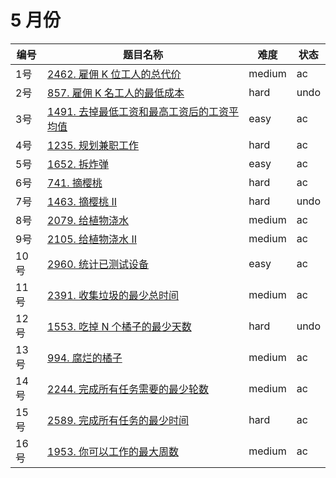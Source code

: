 # 5 月份

**编号**|**题目名称**|**难度**|**状态**
--------|------------|--------|--------
1号|[2462. 雇佣 K 位工人的总代价](./第1题%202462.%20雇佣%20K%20位工人的总代价)|medium|ac
2号|[857. 雇佣 K 名工人的最低成本](./第2题%20857.%20雇佣%20K%20名工人的最低成本)|hard|undo
3号|[1491. 去掉最低工资和最高工资后的工资平均值](./第3题%201491.%20去掉最低工资和最高工资后的工资平均值)|easy|ac
4号|[1235. 规划兼职工作](./第4题%201235.%20规划兼职工作)|hard|ac
5号|[1652. 拆炸弹](./第5题%201652.%20拆炸弹)|easy|ac
6号|[741. 摘樱桃](./第6题%20741.%20摘樱桃)|hard|ac
7号|[1463. 摘樱桃 II](./第7题%201463.%20摘樱桃%20II)|hard|undo
8号|[2079. 给植物浇水](./第8题%202079.%20给植物浇水)|medium|ac
9号|[2105. 给植物浇水 II](./第9题%202105.%20给植物浇水%20II)|medium|ac
10号|[2960. 统计已测试设备](./第10题%202960.%20统计已测试设备)|easy|ac
11号|[2391. 收集垃圾的最少总时间](./第11题%202391.%20收集垃圾的最少总时间)|medium|ac
12号|[1553. 吃掉 N 个橘子的最少天数](./第12题%201553.%20吃掉%20N%20个橘子的最少天数)|hard|undo
13号|[994. 腐烂的橘子](./第13题%20994.%20腐烂的橘子)|medium|ac
14号|[2244. 完成所有任务需要的最少轮数](./第14题%202244.%20完成所有任务需要的最少轮数)|medium|ac
15号|[2589. 完成所有任务的最少时间](./第15题%202589.%20完成所有任务的最少时间)|hard|ac
16号|[1953. 你可以工作的最大周数](./第16题%201953.%20你可以工作的最大周数)|medium|ac
